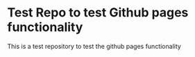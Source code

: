 # Test Repo to test Github pages functionality

This is a test repository to test the github pages functionality


